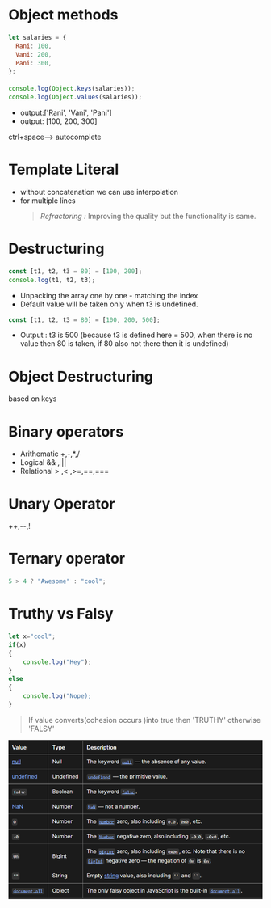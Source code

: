 # Object methods

```js
let salaries = {
  Rani: 100,
  Vani: 200,
  Pani: 300,
};

console.log(Object.keys(salaries));
console.log(Object.values(salaries));
```

- output:['Rani', 'Vani', 'Pani']
- output: [100, 200, 300]

ctrl+space--> autocomplete

# Template Literal

- without concatenation we can use interpolation
- for multiple lines
  > _Refractoring :_ Improving the quality but the functionality is same.

# Destructuring

```js
const [t1, t2, t3 = 80] = [100, 200];
console.log(t1, t2, t3);
```

- Unpacking the array one by one - matching the index
- Default value will be taken only when t3 is undefined.

```js
const [t1, t2, t3 = 80] = [100, 200, 500];
```

- Output : t3 is 500 (because t3 is defined here = 500, when there is no value then 80 is taken, if 80 also not there then it is undefined)

# Object Destructuring

based on keys

# Binary operators

- Arithematic +,-,\*,/
- Logical && , ||
- Relational > ,< ,>=,==,===

# Unary Operator

++,--,!

# Ternary operator

```js
5 > 4 ? "Awesome" : "cool";
```

# Truthy vs Falsy

```js
let x="cool";
if(x)
{
    console.log("Hey");
}
else
{
    console.log("Nope);
}
```

> If value converts(cohesion occurs )into true then 'TRUTHY'
> otherwise 'FALSY'

![alt text](image-1.png)

